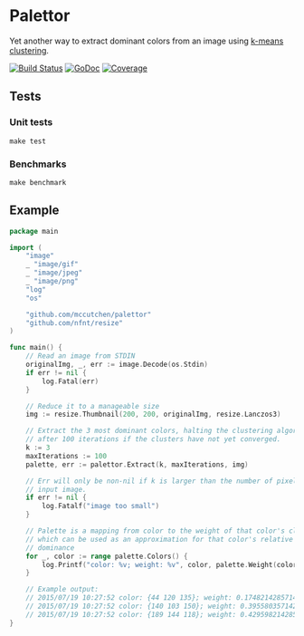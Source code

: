 # Palettor

Yet another way to extract dominant colors from an image using [k-means clustering][1].

[![Build Status](https://travis-ci.org/mccutchen/palettor.svg?branch=master)](http://travis-ci.org/mccutchen/palettor)
[![GoDoc](https://godoc.org/github.com/mccutchen/palettor?status.svg)](https://godoc.org/github.com/mccutchen/palettor)
[![Coverage](http://gocover.io/_badge/github.com/mccutchen/palettor?0)](http://gocover.io/github.com/mccutchen/palettor)


## Tests

### Unit tests

```
make test
```

### Benchmarks

```
make benchmark
```


## Example

```go
package main

import (
    "image"
    _ "image/gif"
    _ "image/jpeg"
    _ "image/png"
    "log"
    "os"

    "github.com/mccutchen/palettor"
    "github.com/nfnt/resize"
)

func main() {
    // Read an image from STDIN
    originalImg, _, err := image.Decode(os.Stdin)
    if err != nil {
        log.Fatal(err)
    }

    // Reduce it to a manageable size
    img := resize.Thumbnail(200, 200, originalImg, resize.Lanczos3)

    // Extract the 3 most dominant colors, halting the clustering algorithm
    // after 100 iterations if the clusters have not yet converged.
    k := 3
    maxIterations := 100
    palette, err := palettor.Extract(k, maxIterations, img)

    // Err will only be non-nil if k is larger than the number of pixels in the
    // input image.
    if err != nil {
        log.Fatalf("image too small")
    }

    // Palette is a mapping from color to the weight of that color's cluster,
    // which can be used as an approximation for that color's relative
    // dominance
    for _, color := range palette.Colors() {
        log.Printf("color: %v; weight: %v", color, palette.Weight(color))
    }

    // Example output:
    // 2015/07/19 10:27:52 color: {44 120 135}; weight: 0.17482142857142857
    // 2015/07/19 10:27:52 color: {140 103 150}; weight: 0.39558035714285716
    // 2015/07/19 10:27:52 color: {189 144 118}; weight: 0.42959821428571426
}
```


[1]: https://en.wikipedia.org/wiki/K-means_clustering#Standard_algorithm

